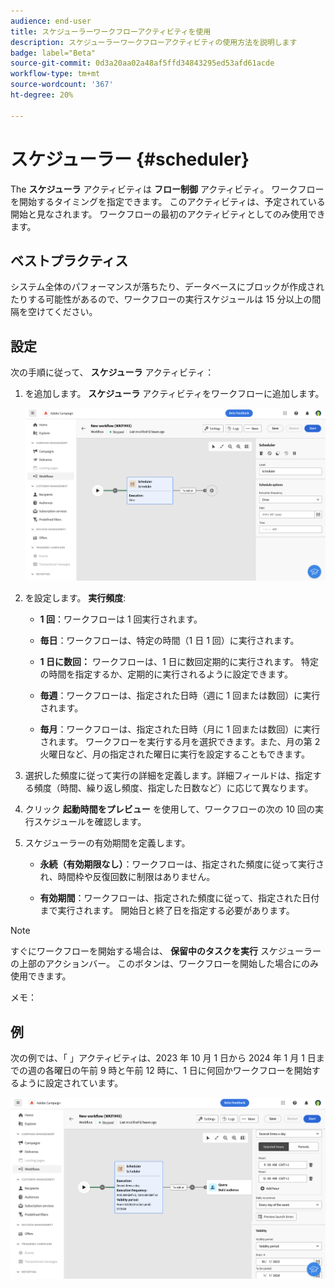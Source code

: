 ```yaml
---
audience: end-user
title: スケジューラーワークフローアクティビティを使用
description: スケジューラーワークフローアクティビティの使用方法を説明します
badge: label="Beta"
source-git-commit: 0d3a20aa02a48af5ffd34843295ed53afd61acde
workflow-type: tm+mt
source-wordcount: '367'
ht-degree: 20%

---
```



# スケジューラー {#scheduler}

<!--
>[!CONTEXTUALHELP]
>id="acw_orchestration_schedule_options"
>title="Scheduler activity"
>abstract="The Scheduler activity allows you..."
-->

The **スケジューラ** アクティビティは **フロー制御** アクティビティ。 ワークフローを開始するタイミングを指定できます。 このアクティビティは、予定されている開始と見なされます。 ワークフローの最初のアクティビティとしてのみ使用できます。

## ベストプラクティス

システム全体のパフォーマンスが落ちたり、データベースにブロックが作成されたりする可能性があるので、ワークフローの実行スケジュールは 15 分以上の間隔を空けてください。

## 設定

次の手順に従って、 **スケジューラ** アクティビティ：

1. を追加します。 **スケジューラ** アクティビティをワークフローに追加します。

   ![](../assets/workflow-scheduler.png)

1. を設定します。 **実行頻度**:

   * **1 回**：ワークフローは 1 回実行されます。

   * **毎日**：ワークフローは、特定の時間（1 日 1 回）に実行されます。

   * **1 日に数回：** ワークフローは、1 日に数回定期的に実行されます。 特定の時間を指定するか、定期的に実行されるように設定できます。

   * **毎週**：ワークフローは、指定された日時（週に 1 回または数回）に実行されます。

   * **毎月**：ワークフローは、指定された日時（月に 1 回または数回）に実行されます。 ワークフローを実行する月を選択できます。また、月の第 2 火曜日など、月の指定された曜日に実行を設定することもできます。

1. 選択した頻度に従って実行の詳細を定義します。詳細フィールドは、指定する頻度（時間、繰り返し頻度、指定した日数など）に応じて異なります。

1. クリック **起動時間をプレビュー** を使用して、ワークフローの次の 10 回の実行スケジュールを確認します。

1. スケジューラーの有効期間を定義します。

   * **永続（有効期限なし）**：ワークフローは、指定された頻度に従って実行され、時間枠や反復回数に制限はありません。

   * **有効期間**：ワークフローは、指定された頻度に従って、指定された日付まで実行されます。 開始日と終了日を指定する必要があります。

>[!NOTE]
>
>すぐにワークフローを開始する場合は、 **保留中のタスクを実行** スケジューラーの上部のアクションバー。 このボタンは、ワークフローを開始した場合にのみ使用できます。

メモ：


## 例

次の例では、「 」アクティビティは、2023 年 10 月 1 日から 2024 年 1 月 1 日までの週の各曜日の午前 9 時と午前 12 時に、1 日に何回かワークフローを開始するように設定されています。

![](../assets/workflow-scheduler2.png)



